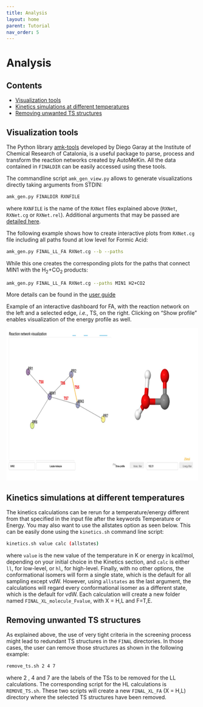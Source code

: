 ```yaml
---
title: Analysis
layout: home
parent: Tutorial
nav_order: 5
---
```


# Analysis

## Contents
- [Visualization tools](#amktools)
- [Kinetics simulations at different temperatures](#kint)
- [Removing unwanted TS structures](#rmts)

## Visualization tools<a name="amktools"></a>

The Python library [amk-tools](https://github.com/dgarayr/amk_tools) developed by Diego Garay at  the Institute of Chemical Research of Catalonia, is a useful package to parse, process and transform the reaction networks created by AutoMeKin. All the data contained in `FINALDIR` can be easily accessed using these tools.

The commandline script `amk_gen_view.py` allows to generate visualizations directly taking arguments
from STDIN:
```bash
amk_gen.py FINALDIR RXNFILE
```` 
where `RXNFILE` is the name of the `RXNet` files explained above (`RXNet`, `RXNet.cg` or `RXNet.rel`). Additional arguments that may be passed are [detailed here](https://github.com/dgarayr/amk_tools/blob/master/UserGuide.md).

The following example shows how to create interactive plots from `RXNet.cg` file including all paths found at low level for Formic Acid:
```bash
amk_gen.py FINAL_LL_FA RXNet.cg --b --paths
```
While this one creates the corresponding plots for the paths that connect MIN1 with the H<sub>2</sub>+CO<sub>2</sub> products:
```bash
amk_gen.py FINAL_LL_FA RXNet.cg --paths MIN1 H2+CO2
```
More details can be found in the [user guide](https://github.com/dgarayr/amk_tools/blob/master/UserGuide.md)

Example of an interactive dashboard for FA, with the reaction network on the left and a selected edge, _i.e._, TS, on the right. Clicking on “Show profile” enables visualization of the energy profile as well.
<p align="center">
   <img src="https://raw.githubusercontent.com/emartineznunez/AutoMeKin/gh-pages/assets/images/amk.jpg" alt="alt text" width="800" height="400">
</p>

## Kinetics simulations at different temperatures<a name="kint"></a>

The kinetics calculations can be rerun for a temperature/energy different from that specified in the input file after the keywords Temperature or Energy. You may also want to use the allstates option as seen below. This can be easily done using the `kinetics.sh` command line script:
```bash
kinetics.sh value calc (allstates)
```
where `value` is the new value of the temperature in K or energy in kcal/mol, depending on your initial
choice in the Kinetics section, and `calc` is either `ll`, for low-level, or `hl`, for high-level. Finally, with no other options, the conformational isomers will form a single state, which is the default for all sampling except vdW. However, using `allstates` as the last argument, the calculations will regard every conformational isomer as a different state, which is the default for vdW. Each calculation will create a new folder named `FINAL_XL_molecule_Fvalue`, with X = H,L and F=T,E.

## Removing unwanted TS structures<a name="rmts"></a>

As explained above, the use of very tight criteria in the screening process might lead to redundant TS
structures in the `FINAL` directories. In those cases, the user can remove those structures as shown in the
following example:
```bash
remove_ts.sh 2 4 7
```
where 2 , 4 and 7 are the labels of the TSs to be removed for the LL calculations. The corresponding script for the HL calculations is `REMOVE_TS.sh`. These two scripts will create a new `FINAL_XL_FA` $\scriptstyle{(}$X = H,L$\scriptstyle{)}$ directory where the selected TS structures have been removed.
